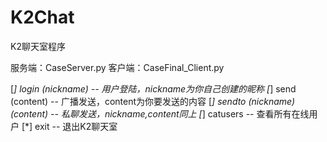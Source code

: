 # K2Chat
K2聊天室程序

服务端：CaseServer.py
客户端：CaseFinal_Client.py

[*] login (nickname)            -- 用户登陆，nickname为你自己创建的昵称
[*] send (content)              -- 广播发送，content为你要发送的内容
[*] sendto (nickname) (content) -- 私聊发送，nickname,content同上
[*] catusers                    -- 查看所有在线用户
[*] exit                        -- 退出K2聊天室
